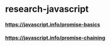 # research-javascript

### https://javascript.info/promise-basics
### https://javascript.info/promise-chaining

